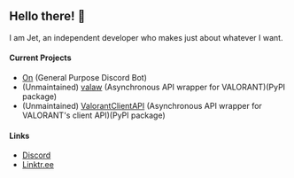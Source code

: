 ## Hello there! :wave:

I am Jet, an independent developer who makes just about whatever I want.

#### Current Projects
- [On](https://onbot.xyz/) (General Purpose Discord Bot)
- (Unmaintained) [valaw](https://github.com/Jet612/valaw) (Asynchronous API wrapper for VALORANT)(PyPI package)
- (Unmaintained) [ValorantClientAPI](https://github.com/Jet612/VALORANT-Async-Client-API) (Asynchronous API wrapper for VALORANT's client API)(PyPI package)

#### Links
- [Discord](https://discord.gg/mVXpvunBbF)
- [Linktr.ee](https://linktr.ee/jet612)
